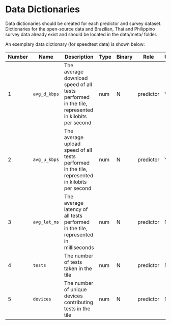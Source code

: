 # Data Dictionaries

Data dictionaries should be created for each predictor and survey dataset. Dictionaries for the open-source data and Brazilian, Thai and Philippino survey data already exist and should be located in the data/meta/ folder. 

An exemplary data dictionary (for speedtest data) is shown below:

| Number      | Name      | Description                        | Type     | Binary     | Role         | Use     | Comment               |
| ----------- | ---------- | ----------------------------------- | ----------- | ----------- | --------------- | ----------- | ----------------------- |
| 1       | `avg_d_kbps` | The average download speed of all tests performed in the tile, represented in kilobits per second | num | N | predictor | Y | mbps can also be used |
| 2       | `avg_u_kbps` | The average upload speed of all tests performed in the tile, represented in kilobits per second | num | N | predictor | Y | mbps can also be used |
| 3       | `avg_lat_ms` | The average latency of all tests performed in the tile, represented in milliseconds | num | N | predictor | N | |
| 4       | `tests` | The number of tests taken in the tile | num | N | predictor | N | |
| 5       | `devices` | The number of unique devices contributing tests in the tile | num | N | predictor | N | |
